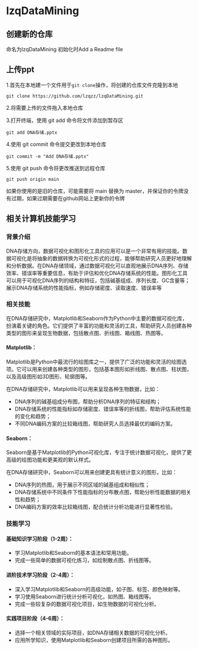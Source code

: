 # lzqDataMining
## 创建新的仓库
命名为lzqDataMining 初始化时Add a Readme file

## 上传ppt
1.首先在本地建一个文件用于`git clone`操作，将创建的仓库文件克隆到本地

`git clone https://github.com/lzqzz/lzqDataMining.git`

2.将需要上传的文件拖入本地仓库

3.打开终端，使用 git add 命令将文件添加到暂存区

`git add DNA存储.pptx`

4.使用 git commit 命令提交更改到本地仓库

`git commit -m "Add DNA存储.pptx"`

5.使用 git push 命令将更改推送到远程仓库

`git push origin main`

如果你使用的是旧的仓库，可能需要将 main 替换为 master，并保证你的令牌没有过期，如果过期需要在github网站上更新你的令牌

## 相关计算机技能学习
### 背景介绍
DNA存储方向，数据可视化和图形化工具的应用可以是一个非常有用的技能。数据可视化是将抽象的数据转换为可视化形式的过程，能够帮助研究人员更好地理解和分析数据。在DNA存储领域，通过数据可视化可以直观地展示DNA序列、存储效率、错误率等重要信息，有助于评估和优化DNA存储系统的性能。图形化工具可以用于可视化DNA序列的结构和特征，包括碱基组成、序列长度、GC含量等；展示DNA存储系统的性能指标，例如存储密度、读取速度、错误率等

### 相关技能
在DNA存储研究中，Matplotlib和Seaborn作为Python中主要的数据可视化库，扮演着关键的角色。它们提供了丰富的功能和灵活的工具，帮助研究人员创建各种类型的图形来呈现生物数据，包括散点图、折线图、箱线图、热图等。

#### Matplotlib：

Matplotlib是Python中最流行的绘图库之一，提供了广泛的功能和灵活的绘图选项。它可以用来创建各种类型的图形，包括基本图形如折线图、散点图、柱状图，以及高级图形如3D图形、轮廓图等。

在DNA存储研究中，Matplotlib可以用来呈现各种生物数据，比如：

- DNA序列的碱基组成分布图，帮助分析DNA序列的特征和结构；
- DNA存储系统的性能指标如存储密度、错误率等的折线图，帮助评估系统性能的变化和趋势；
- 不同DNA编码方案的比较箱线图，帮助研究人员选择最优的编码方案。

#### Seaborn：

Seaborn是基于Matplotlib的Python可视化库，专注于统计数据可视化，提供了更高级的绘图功能和更美观的默认样式。

在DNA存储研究中，Seaborn可以用来创建更具有统计意义的图形，比如：

- DNA序列的热图，用于展示不同区域的碱基组成和相似性；
- DNA存储系统中不同条件下性能指标的分布散点图，帮助分析性能数据的相关性和趋势；
- DNA编码方案的效率比较箱线图，配合统计分析功能进行显著性检验。

### 技能学习

#### 基础知识学习阶段（1-2周）：
- 学习Matplotlib和Seaborn的基本语法和常用功能。
- 完成一些简单的数据可视化练习，如绘制散点图、折线图等。

#### 进阶技术学习阶段（2-4周）：
- 深入学习Matplotlib和Seaborn的高级功能，如子图、标签、颜色映射等。
- 学习使用Seaborn进行统计分析可视化，如热图、箱线图等。
- 完成一些较复杂的数据可视化项目，如生物数据的可视化分析。

#### 实践项目阶段（4-6周）：
- 选择一个相关领域的实际项目，如DNA存储相关数据的可视化分析。
- 应用所学知识，使用Matplotlib和Seaborn创建项目所需的各种图形。

